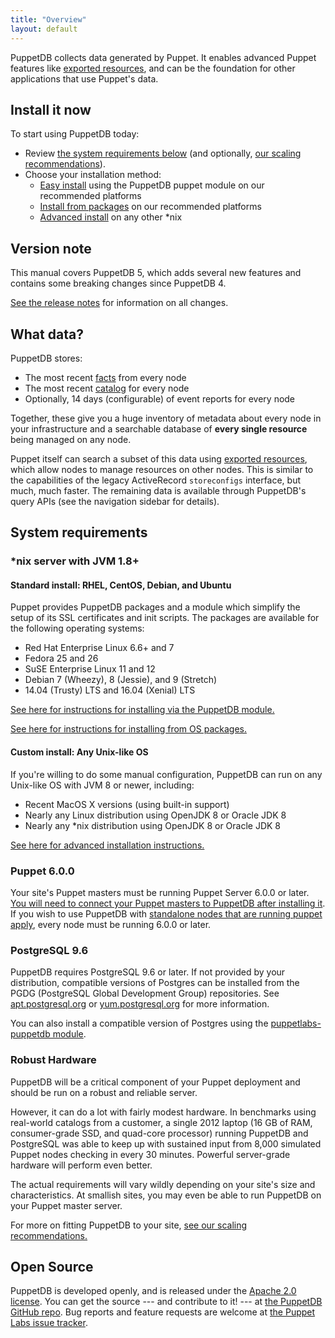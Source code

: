 ```yaml
---
title: "Overview"
layout: default
---
```


[exported]: {{puppet}}/lang_exported.html
[connect]: ./connect_puppet_master.html
[apply]: ./connect_puppet_apply.html
[install_via_module]: ./install_via_module.html
[install_from_packages]: ./install_from_packages.html
[install_advanced]: ./install_from_source.html
[scaling]: ./scaling_recommendations.html
[facts]: {{puppet}}/lang_facts_and_builtin_vars.html
[catalog]: {{puppet}}/lang_summary.html#compilation-and-catalogs
[releasenotes]: ./release_notes.html
[github]: https://github.com/puppetlabs/puppetdb
[tracker]: https://tickets.puppetlabs.com/browse/PDB
[apt_pgdg]: https://apt.postgresql.org
[yum_pgdg]: https://yum.postgresql.org

PuppetDB collects data generated by Puppet. It enables advanced Puppet features
like [exported resources][exported], and can be the foundation for other
applications that use Puppet's data.

Install it now
-----

To start using PuppetDB today:

* Review [the system requirements below](#system-requirements) (and optionally,
  [our scaling recommendations][scaling]).
* Choose your installation method:
    * [Easy install][install_via_module] using the PuppetDB puppet module on our
      recommended platforms
    * [Install from packages][install_from_packages] on our recommended
      platforms
    * [Advanced install][install_advanced] on any other \*nix

Version note
-----

This manual covers PuppetDB 5, which adds several new features and
contains some breaking changes since PuppetDB 4.

[See the release notes][releasenotes] for information on all
changes.


What data?
-----

PuppetDB stores:

* The most recent [facts][] from every node
* The most recent [catalog][] for every node
* Optionally, 14 days (configurable) of event reports for every node

Together, these give you a huge inventory of metadata about every node in your
infrastructure and a searchable database of **every single resource** being
managed on any node.

Puppet itself can search a subset of this data using
[exported resources][exported], which allow nodes to manage resources on other
nodes. This is similar to the capabilities of the legacy ActiveRecord
`storeconfigs` interface, but much, much faster. The remaining data is available
through PuppetDB's query APIs (see the navigation sidebar for details).

System requirements
-----

### \*nix server with JVM 1.8+

#### Standard install: RHEL, CentOS, Debian, and Ubuntu

Puppet provides PuppetDB packages and a module which simplify the
setup of its SSL certificates and init scripts. The packages are
available for the following operating systems:

* Red Hat Enterprise Linux 6.6+ and 7
* Fedora 25 and 26
* SuSE Enterprise Linux 11 and 12
* Debian 7 (Wheezy), 8 (Jessie), and 9 (Stretch)
* 14.04 (Trusty) LTS and 16.04 (Xenial) LTS

[See here for instructions for installing via the PuppetDB module.][install_via_module]

[See here for instructions for installing from OS packages.][install_from_packages]

#### Custom install: Any Unix-like OS

If you're willing to do some manual configuration, PuppetDB can run on
any Unix-like OS with JVM 8 or newer, including:

* Recent MacOS X versions (using built-in support)
* Nearly any Linux distribution using OpenJDK 8 or Oracle JDK 8
* Nearly any \*nix distribution using OpenJDK 8 or Oracle JDK 8

[See here for advanced installation instructions.][install_advanced]

### Puppet 6.0.0

Your site's Puppet masters must be running Puppet Server 6.0.0 or later.
[You will need to connect your Puppet masters to PuppetDB after installing it][connect].
If you wish to use PuppetDB with
[standalone nodes that are running puppet apply][apply], every node
must be running 6.0.0 or later.

### PostgreSQL 9.6

PuppetDB requires PostgreSQL 9.6 or later. If not provided by your
distribution, compatible versions of Postgres can be installed from the PGDG
(PostgreSQL Global Development Group) repositories. See
[apt.postgresql.org][apt_pgdg] or [yum.postgresql.org][yum_pgdg] for more
information.

You can also install a compatible version of Postgres using the
[puppetlabs-puppetdb module][install_via_module].

### Robust Hardware

PuppetDB will be a critical component of your Puppet deployment and should be
run on a robust and reliable server.

However, it can do a lot with fairly modest hardware. In benchmarks using
real-world catalogs from a customer, a single 2012 laptop (16 GB of RAM,
consumer-grade SSD, and quad-core processor) running PuppetDB and PostgreSQL was
able to keep up with sustained input from 8,000 simulated Puppet nodes checking
in every 30 minutes. Powerful server-grade hardware will perform even better.

The actual requirements will vary wildly depending on your site's size and
characteristics. At smallish sites, you may even be able to run PuppetDB on your
Puppet master server.

For more on fitting PuppetDB to your site, [see our scaling recommendations.][scaling]

Open Source
-----

PuppetDB is developed openly, and is released under the
[Apache 2.0 license](http://www.apache.org/licenses/LICENSE-2.0.html). You can
get the source --- and contribute to it! --- at
[the PuppetDB GitHub repo][github]. Bug reports and feature requests are welcome
at [the Puppet Labs issue tracker][tracker].
